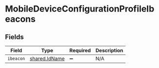 # MobileDeviceConfigurationProfileIbeacons


## Fields

| Field                                          | Type                                           | Required                                       | Description                                    |
| ---------------------------------------------- | ---------------------------------------------- | ---------------------------------------------- | ---------------------------------------------- |
| `ibeacon`                                      | [shared.IdName](../../models/shared/idname.md) | :heavy_minus_sign:                             | N/A                                            |